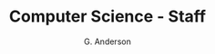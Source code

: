---
layout: profile
fname: George
lname: Anderson
prefix: Dr
name: Dr. G. Anderson
department: Computer Science     
title: Computer Science - Staff
position: Senior Lecturer
subtitle: G. Anderson
qualification: Bsc (UB, Botswana), MS (Colorado State University, USA), PhD (University of Johannesburg, South Africa) 
office: Block 247, Office 279 
email: andersong@mopipi.ub.bw
phone: 355-2133
img: csteam_ga.png

bio: "Dr. G. Anderson has the following qualifications: BSc (UB), MS (Colorado State University, USA), PhD (University of Johannesburg, South Africa). He is a Senior Lecturer in the Department of Computer Science, University of Botswana, and Chair of the Decision and Intelligent Systems research and teaching cluster in the department."

areas: System Software and Artificial Intelligence.

research:
- System Design Exploration.
- Graph Similarity
- Machine Learning.
- Scheduling.
- Data Matching.

professional: 
- "Research consultancy for the Council of Scientific and Industrial Research (CSIR), South Africa."
- "Reviewer for several international journals and conferences. "
- "Co-chair of ICICIS 2016 Programme Committee."
- "Co-Editor of ICICIS 2016 Proceedings."
- "Post-graduate external examiner for two South African universities."


community: 
- "Chief Editor, Computer Society of Botswana Newslettter: Communications of CSB."
- "Founding Member of the Computer Society of Botswana."

---
